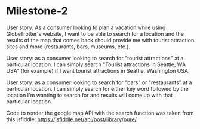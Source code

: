 # Milestone-2

User story: As a consumer looking to plan a vacation while using GlobeTrotter's website, I want to be able to search for a location and the results of the map that comes back should provide me with tourist attraction sites and more (restaurants, bars, museums, etc.).

User story: as a consumer looking to search for "tourist attractions" at a particular location. I can simply search "Tourist attractions in Seattle, WA USA" (for example) if I want tourist attractions in Seattle, Washington USA.

User story: as a consumer looking to search for "bars" or "restaurants" at a particular location. I can simply search for either key word followed by the location I'm wanting to search for and results will come up with that particular location.

Code to render the google map API with the search function was taken from this jsfiddle:
https://jsfiddle.net/api/post/library/pure/

